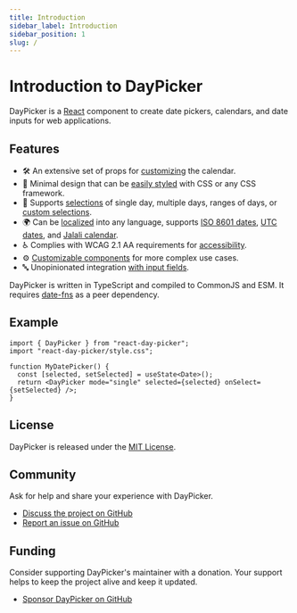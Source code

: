 ```yaml
---
title: Introduction
sidebar_label: Introduction
sidebar_position: 1
slug: /
---
```


# Introduction to DayPicker

DayPicker is a [React](https://react.dev) component to create date pickers, calendars, and date inputs for web applications.

## Features

- 🛠 An extensive set of props for [customizing](./using-daypicker/customization.mdx) the calendar.
- 🎨 Minimal design that can be [easily styled](./using-daypicker/styling.mdx) with CSS or any CSS framework.
- 📅 Supports [selections](./using-daypicker/selection-modes.mdx) of single day, multiple days, ranges of days, or [custom selections](./advanced-guides/custom-selections.mdx).
- 🌍 Can be [localized](./using-daypicker/localization.mdx) into any language, supports [ISO 8601 dates](./using-daypicker/localization.mdx#iso-week-dates), [UTC dates](./using-daypicker/localization.mdx#utc-dates), and [Jalali calendar](./using-daypicker/localization.mdx#jalali-calendar).
- ♿ Complies with WCAG 2.1 AA requirements for [accessibility](./using-daypicker/accessibility.mdx).
- ⚙️ [Customizable components](./advanced-guides/custom-components.mdx) for more complex use cases.
- 🔤 Unopinionated integration [with input fields](./advanced-guides/input-fields.mdx).

DayPicker is written in TypeScript and compiled to CommonJS and ESM. It requires [date-fns](https://date-fns.org) as a peer dependency.

## Example

```tsx
import { DayPicker } from "react-day-picker";
import "react-day-picker/style.css";

function MyDatePicker() {
  const [selected, setSelected] = useState<Date>();
  return <DayPicker mode="single" selected={selected} onSelect={setSelected} />;
}
```

<BrowserWindow>
  <Examples.Start />
</BrowserWindow>

## License

DayPicker is released under the [MIT License](./license).

## Community

Ask for help and share your experience with DayPicker.

- [Discuss the project on GitHub](https://github.com/gpbl/react-day-picker/discussions)
- [Report an issue on GitHub](https://github.com/gpbl/react-day-picker/issues/new/choose)

## Funding

Consider supporting DayPicker's maintainer with a donation. Your support helps to keep the project alive and keep it updated.

- [Sponsor DayPicker on GitHub](https://github.com/sponsors/gpbl)
